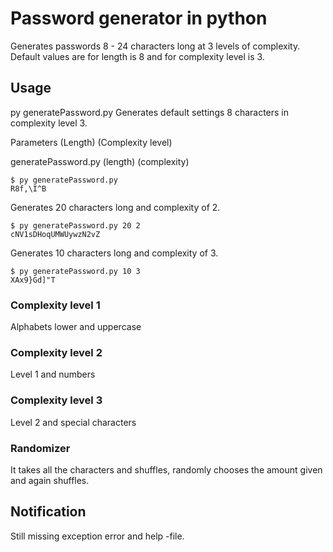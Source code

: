 # Password generator in python
Generates passwords 8 - 24 characters long at 3 levels of complexity. Default values are for length is 8 and for complexity level is 3.

## Usage
py generatePassword.py
Generates default settings 8 characters in complexity level 3.

Parameters (Length) (Complexity level)

generatePassword.py (length) (complexity)
```console
$ py generatePassword.py
R8f,\I^B
```

Generates 20 characters long and complexity of 2.
```console
$ py generatePassword.py 20 2
cNV1sDHoqUMWUywzN2vZ
```

Generates 10 characters long and complexity of 3.
```console
$ py generatePassword.py 10 3
XAx9}Gd]"T
```

### Complexity level 1
Alphabets lower and uppercase

### Complexity level 2
Level 1 and numbers

### Complexity level 3
Level 2 and special characters


### Randomizer
It takes all the characters and shuffles, randomly chooses the amount given and again shuffles.

## Notification
Still missing exception error and help -file.





